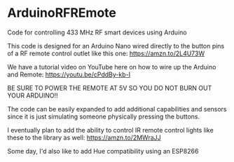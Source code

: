 # ArduinoRFREmote
Code for controlling 433 MHz RF smart devices using Arduino

This code is designed for an Arduino Nano wired directly to the button pins of a RF remote control outlet like this one: https://amzn.to/2L4U73W

We have a tutorial video on YouTube here on how to wire up the Arduino and Remote: https://youtu.be/cPddBy-kb-I

BE SURE TO POWER THE REMOTE AT 5V SO YOU DO NOT BURN OUT YOUR ARDUINO!!

The code can be easily expanded to add additional capabilities and sensors since it is just simulating someone physically pressing the buttons.

I eventually plan to add the ability to control IR remote control lights like these to the library as well: https://amzn.to/2MWraJJ

Some day, I'd also like to add Hue compatibility using an ESP8266
